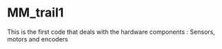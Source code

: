 # MM_trail1

This is the first code that deals with the hardware components :
Sensors, motors and encoders
